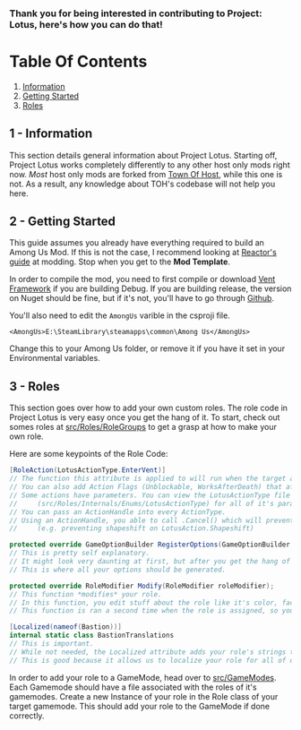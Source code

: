 ### Thank you for being interested in contributing to Project: Lotus, here's how you can do that!

# Table Of Contents
1. [Information](#1---information)
2. [Getting Started](#2---getting-started)
3. [Roles](#3---roles)

## 1 - Information

This section details general information about Project Lotus.
Starting off, Project Lotus works completely differently to any other host only mods right now.
_Most_ host only mods are forked from [Town Of Host](https://github.com/tukasa0001/TownOfHost/), while this one is not.
As a result, any knowledge about TOH's codebase will not help you here.

## 2 - Getting Started

This guide assumes you already have everything required to build an Among Us Mod.
If this is not the case, I recommend looking at [Reactor's guide](https://docs.reactor.gg/quick_start/install_netsdk_template) at modding.
Stop when you get to the __Mod Template__.

In order to compile the mod, you need to first compile or download [Vent Framework](https://github.com/Lotus-AU/VentFramework-Continued) if you are building Debug.
If you are building release, the version on Nuget should be fine, but if it's not, you'll have to go through [Github](https://github.com/Lotus-AU/VentFramework-Continued).

You'll also need to edit the `AmongUs` varible in the csproji file.
```
<AmongUs>E:\SteamLibrary\steamapps\common\Among Us</AmongUs>
```
Change this to your Among Us folder, or remove it if you have it set in your Environmental variables.

## 3 - Roles

This section goes over how to add your own custom roles.
The role code in Project Lotus is very easy once you get the hang of it.
To start, check out somes roles at [src/Roles/RoleGroups](../src/Roles/RoleGroups/) to get a grasp at how to make your own role.

Here are some keypoints of the Role Code:
```csharp
[RoleAction(LotusActionType.EnterVent)]
// The function this attribute is applied to will run when the target action (EnterVent in this case) is done.
// You can also add Action Flags (Unblockable, WorksAfterDeath) that affect when the action runs.
// Some actions have parameters. You can view the LotusActionType file 
//     (src/Roles/Internals/Enums/LotusActionType) for all of it's parameters.
// You can pass an ActionHandle into every ActionType.
// Using an ActionHandle, you able to call .Cancel() which will prevent the action from running. 
//     (e.g. preventing shapeshift on LotusAction.Shapeshift)

protected override GameOptionBuilder RegisterOptions(GameOptionBuilder optionStream);
// This is pretty self explanatory.
// It might look very daunting at first, but after you get the hang of how GameOptionBuilder works, it's pretty easy.
// This is where all your options should be generated.

protected override RoleModifier Modify(RoleModifier roleModifier);
// This function *modifies* your role.
// In this function, you edit stuff about the role like it's color, faction, and ability flags.
// This function is ran a second time when the role is assigned, so you can reference options to edit the role for a game.

[Localized(nameof(Bastion))]
internal static class BastionTranslations
// This is important.
// While not needed, the Localized attribute adds your role's strings to the .yaml localization file.
// This is good because it allows us to localize your role for all of our supported languages.
```

In order to add your role to a GameMode, head over to [src/GameModes](../src/Gamemodes/).
Each Gamemode should have a file associated with the roles of it's gamemodes.
Create a new Instance of your role in the Role class of your target gamemode. This should add your role to the GameMode if done correctly.